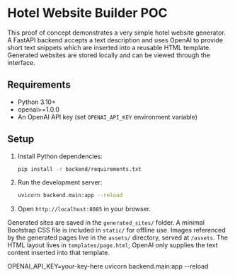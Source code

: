 # Hotel Website Builder POC

This proof of concept demonstrates a very simple hotel website generator. A FastAPI backend accepts a text description and uses OpenAI to provide short text snippets which are inserted into a reusable HTML template. Generated websites are stored locally and can be viewed through the interface.

## Requirements

- Python 3.10+
- openai>=1.0.0
- An OpenAI API key (set `OPENAI_API_KEY` environment variable)

## Setup

1. Install Python dependencies:
   ```bash
   pip install -r backend/requirements.txt
   ```
2. Run the development server:
   ```bash
   uvicorn backend.main:app --reload
   ```
3. Open `http://localhost:8085` in your browser.

Generated sites are saved in the `generated_sites/` folder. A minimal Bootstrap CSS file is included in `static/` for offline use. Images referenced by the generated pages live in the `assets/` directory, served at `/assets`. The HTML layout lives in `templates/page.html`; OpenAI only supplies the text content inserted into that template.

OPENAI_API_KEY=your-key-here uvicorn backend.main:app --reload
